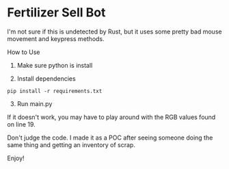 # Fertilizer Sell Bot

I'm not sure if this is undetected by Rust, but it uses some pretty bad mouse movement and keypress methods.

How to Use

  1. Make sure python is install

  2. Install dependencies

    pip install -r requirements.txt

  3. Run main.py

  If it doesn't work, you may have to play around with the RGB values found on line 19.

Don't judge the code. I made it as a POC after seeing someone doing the same thing and getting an inventory of scrap.

Enjoy!
